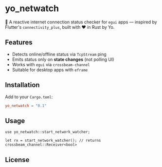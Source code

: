 # yo_netwatch

📡 A reactive internet connection status checker for `egui` apps — inspired by Flutter's `connectivity_plus`, built with ❤️ in Rust by Yo.

## Features

- Detects online/offline status via `TcpStream` ping
- Emits status only on **state changes** (not polling UI)
- Works with `egui` via `crossbeam-channel`
- Suitable for desktop apps with `eframe`

## Installation

Add to your `Cargo.toml`:

```toml
yo_netwatch = "0.1"
```

## Usage

```
use yo_netwatch::start_network_watcher;

let rx = start_network_watcher(); // returns crossbeam_channel::Receiver<bool>
```

## License
